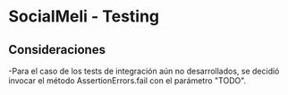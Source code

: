# SocialMeli - Testing

## Consideraciones

-Para el caso de los tests de integración aún no desarrollados, se decidió invocar el método AssertionErrors.fail con el parámetro "TODO".
